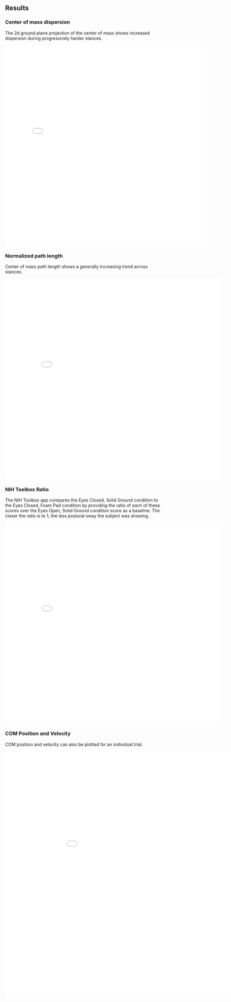 ## Results 

### Center of mass dispersion

The 2d ground plane projection of the center of mass shows increased dispersion during progressively harder stances.

<iframe width="650" height="650" frameborder="0" scrolling="no" src="../images/com_dispersion_plots.html" ></iframe>

### Normalized path length

Center of mass path length shows a generally increasing trend across stances.

<iframe width="700" height="650" frameborder="0" scrolling="no" src='../images/path_length_line_plots.html'> </iframe>

### NIH Toolbox Ratio

The NIH Toolbox app compares the Eyes Closed, Solid Ground condition to the Eyes Closed, Foam Pad condition by providing the ratio of each of these scores over the Eyes Open, Solid Ground condition score as a baseline. The closer the ratio is to 1, the less postural sway the subject was showing. 

<iframe width="700" height="650" frameborder="0" scrolling="no" src='../images/nih_ratio_plots.html'> </iframe>


### COM Position and Velocity

COM position and velocity can also be plotted for an individual trial.

<iframe width="1000" height="800" frameborder="0" scrolling="no" src='../images/com_position_and_velocity.html'> </iframe>
